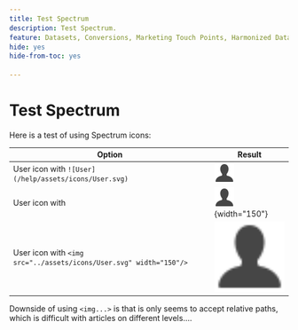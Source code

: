 ```yaml
---
title: Test Spectrum
description: Test Spectrum.
feature: Datasets, Conversions, Marketing Touch Points, Harmonized Data
hide: yes
hide-from-toc: yes

---
```

# Test Spectrum

Here is a test of using Spectrum icons:

| Option | Result |
|---|---|
|User icon with `![User](/help/assets/icons/User.svg)` |![User](/help/assets/icons/User.svg)|
| User icon with  | ![User](/help/assets/icons/User.svg "User icon"){width="150"} |
| User icon with `<img src="../assets/icons/User.svg" width="150"/>` | <img src="../assets/icons/User.svg" width=150/> |

Downside of using `<img...>` is that is only seems to accept relative paths, which is difficult with articles on different levels....

